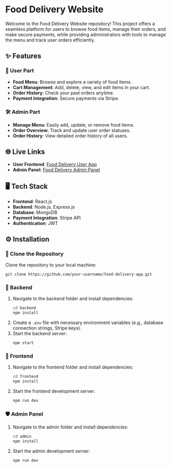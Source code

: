 # Food Delivery Website

Welcome to the Food Delivery Website repository! This project offers a seamless platform for users to browse food items, manage their orders, and make secure payments, while providing administrators with tools to manage the menu and track user orders efficiently.

## ✨ Features

### 👥 User Part
- **Food Menu**: Browse and explore a variety of food items.
- **Cart Management**: Add, delete, view, and edit items in your cart.
- **Order History**: Check your past orders anytime.
- **Payment Integration**: Secure payments via Stripe.

### 🛠️ Admin Part
- **Manage Menu**: Easily add, update, or remove food items.
- **Order Overview**: Track and update user order statuses.
- **Order History**: View detailed order history of all users.

## 🌐 Live Links
- **User Frontend**: [Food Delivery User App](https://food-del-frontend-xo6i.onrender.com)
- **Admin Panel**: [Food Delivery Admin Panel](https://food-del-admin-m5aq.onrender.com)

## 🖥️ Tech Stack
- **Frontend**: React.js
- **Backend**: Node.js, Express.js
- **Database**: MongoDB
- **Payment Integration**: Stripe API
- **Authentication**: JWT

## ⚙️ Installation

### 📂 Clone the Repository
Clone the repository to your local machine:
```bash
git clone https://github.com/your-username/food-delivery-app.git
```

### 🔧 Backend
1. Navigate to the backend folder and install dependencies:
   ```bash
   cd backend
   npm install
   ```
2. Create a `.env` file with necessary environment variables (e.g., database connection strings, Stripe keys).
3. Start the backend server:
   ```bash
   npm start
   ```

### 🌟 Frontend
1. Navigate to the frontend folder and install dependencies:
   ```bash
   cd frontend
   npm install
   ```
2. Start the frontend development server:
   ```bash
   npm run dev
   ```

### 🛡️ Admin Panel
1. Navigate to the admin folder and install dependencies:
   ```bash
   cd admin
   npm install
   ```
2. Start the admin development server:
   ```bash
   npm run dev
   
